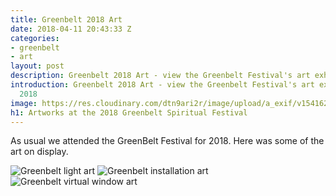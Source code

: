 ```yaml
---
title: Greenbelt 2018 Art
date: 2018-04-11 20:43:33 Z
categories:
- greenbelt
- art
layout: post
description: Greenbelt 2018 Art - view the Greenbelt Festival's art exhibits for 2018
introduction: Greenbelt 2018 Art - view the Greenbelt Festival's art exhibits for
  2018
image: https://res.cloudinary.com/dtn9ari2r/image/upload/a_exif/v1541622904/blog/IMG_1599.jpg
h1: Artworks at the 2018 Greenbelt Spiritual Festival
---
```


<p>As usual we attended the GreenBelt Festival for 2018. Here was some of the art on display.</p>
<img class="img-fluid" src="https://res.cloudinary.com/dtn9ari2r/image/upload/a_exif/v1541622904/blog/IMG_1599.jpg" alt="Greenbelt light art" >
<img class="img-fluid" src="https://res.cloudinary.com/dtn9ari2r/image/upload/a_exif/v1541622903/blog/IMG_1598.jpg" alt="Greenbelt installation art" >
<img class="img-fluid" src="https://res.cloudinary.com/dtn9ari2r/image/upload/a_exif,q_auto/v1541622903/blog/IMG_1597.jpg" alt="Greenbelt virtual window art" >